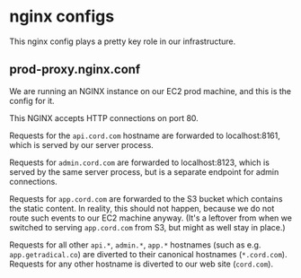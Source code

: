 # nginx configs

This nginx config plays a pretty key role in our infrastructure.

## prod-proxy.nginx.conf

We are running an NGINX instance on our EC2 prod machine, and this is the
config for it.

This NGINX accepts HTTP connections on port 80.

Requests for the `api.cord.com` hostname are forwarded to localhost:8161, which
is served by our server process.

Requests for `admin.cord.com` are forwarded to localhost:8123, which is served
by the same server process, but is a separate endpoint for admin connections.

Requests for `app.cord.com` are forwarded to the S3 bucket which contains
the static content. In reality, this should not happen, because we do not route
such events to our EC2 machine anyway. (It's a leftover from when we switched
to serving `app.cord.com` from S3, but might as well stay in place.)

Requests for all other `api.*`, `admin.*`, `app.*` hostnames (such as e.g.
`app.getradical.co`) are diverted to their canonical hostnames (`*.cord.com`).
Requests for any other hostname is diverted to our web site (`cord.com`).
